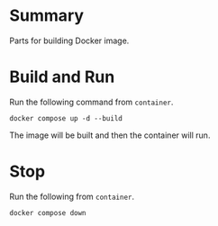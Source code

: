 # Summary
Parts for building Docker image. 

# Build and Run
Run the following command from `container`.

```
docker compose up -d --build
```

The image will be built and then the container will run. 

# Stop 
Run the following from `container`.

```
docker compose down 
```